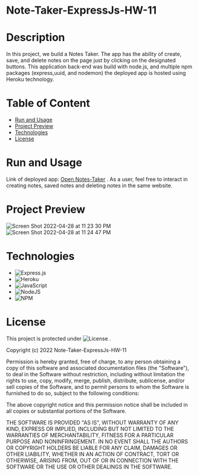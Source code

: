 # Note-Taker-ExpressJs-HW-11

# Description
In this project, we build a Notes Taker. The app has the ability of create, save, and delete notes on the page just by clicking on the designated buttons. This application back-end was build with node.js, and multiple npm packages (express,uuid, and nodemon) the deployed app is hosted using Heroku technology. 

# Table of Content

* [Run and Usage](#run-and-usage)
* [Project Preview](#project-preview)
* [Technologies](#technologies)
* [License](#license)

# Run and Usage
Link  of  deployed app: [Open Notes-Taker](https://glacial-peak-13098.herokuapp.com/) .
As a user, feel free to interact in creating notes, saved notes and deleting notes in the same website.

# Project Preview

![Screen Shot 2022-04-28 at 11 23 30 PM](https://user-images.githubusercontent.com/99919050/165894470-b35a96ed-2c6a-4e7e-be6c-048dfee6c836.png)
![Screen Shot 2022-04-28 at 11 24 47 PM](https://user-images.githubusercontent.com/99919050/165894472-9a2072f8-9e0a-48b5-b5ae-f0ed939782de.png)



# Technologies

- ![Express.js](https://img.shields.io/badge/express.js-%23404d59.svg?style=for-the-badge&logo=express&logoColor=%2361DAFB)
- ![Heroku](https://img.shields.io/badge/heroku-%23430098.svg?style=for-the-badge&logo=heroku&logoColor=white)
- ![JavaScript](https://img.shields.io/badge/javascript-%23323330.svg?style=for-the-badge&logo=javascript&logoColor=%23F7DF1E)
- ![NodeJS](https://img.shields.io/badge/node.js-6DA55F?style=for-the-badge&logo=node.js&logoColor=white)
- ![NPM](https://img.shields.io/badge/NPM-%23000000.svg?style=for-the-badge&logo=npm&logoColor=white)


# License
 This project is protected under ![License](https://img.shields.io/badge/license-MIT-black?style=for-the-badge&logo=github&logoColor=white) . 

Copyright (c) 2022 Note-Taker-ExpressJs-HW-11

Permission is hereby granted, free of charge, to any person obtaining a copy of this software and associated documentation files (the "Software"), to deal in the Software without restriction, including without limitation the rights to use, copy, modify, merge, publish, distribute, sublicense, and/or sell copies of the Software, and to permit persons to whom the Software is furnished to do so, subject to the following conditions:

The above copyright notice and this permission notice shall be included in all copies or substantial portions of the Software.

THE SOFTWARE IS PROVIDED "AS IS", WITHOUT WARRANTY OF ANY KIND, EXPRESS OR IMPLIED, INCLUDING BUT NOT LIMITED TO THE WARRANTIES OF MERCHANTABILITY, FITNESS FOR A PARTICULAR PURPOSE AND NONINFRINGEMENT. IN NO EVENT SHALL THE AUTHORS OR COPYRIGHT HOLDERS BE LIABLE FOR ANY CLAIM, DAMAGES OR OTHER LIABILITY, WHETHER IN AN ACTION OF CONTRACT, TORT OR OTHERWISE, ARISING FROM, OUT OF OR IN CONNECTION WITH THE SOFTWARE OR THE USE OR OTHER DEALINGS IN THE SOFTWARE.
